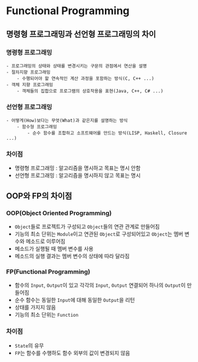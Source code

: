 # Functional Programming

## 명령형 프로그래밍과 선언형 프로그래밍의 차이
### 명령형 프로그래밍
    - 프로그래밍의 상태와 상태를 변경시키는 구문의 관점에서 연산을 설명
    - 절차지향 프로그래밍
        - 수행되어야 할 연속적인 계산 과정을 포함하는 방식(C, C++ ...)
    - 객체 지향 프로그래밍
        - 객체들의 집합으로 프로그램의 상호작용을 표현(Java, C++, C# ...)
### 선언형 프로그래밍
    - 어떻게(How)보다는 무엇(What)과 같은지를 설명하는 방식
        - 함수형 프로그래밍
            - 순수 함수를 조합하고 소프트웨어를 만드는 방식(LISP, Haskell, Closure ...)
### 차이점
- 명령형 프로그래밍 : 알고리즘을 명시하고 목표는 명시 안함
- 선언형 프로그래밍 : 알고리즘을 명시하지 않고 목표는 명시

## OOP와 FP의 차이점
### OOP(Object Oriented Programming)
- `Object`들로 프로젝트가 구성되고 `Object`들의 연관 관계로 만들어짐
- 기능의 최소 단위는 `Module`이고 연관된 `Object`로 구성되어있고 `Object`는 멤버 변수와 메소드로 이루어짐
- 메소드가 실행될 때 멤버 변수를 사용
- 메소드의 실행 결과는 멤버 변수의 상태에 따라 달라짐

### FP(Functional Programming)
- 함수의 `Input`, `Output`이 있고 각각의 `Input`, `Output` 연결되어 하나의 `Output`이 만들어짐
- 순수 함수는 동일한 `Input`에 대해 동일한 `Output`을 리턴
- 상태를 가지지 않음
- 기능의 최소 단위는 `Function`

### 차이점
- `State`의 유무
- `FP`는 함수를 수행하도 함수 외부의 값이 변경되지 않음
